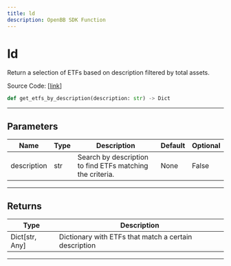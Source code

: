 ```yaml
---
title: ld
description: OpenBB SDK Function
---
```


# ld

Return a selection of ETFs based on description filtered by total assets.

Source Code: [[link](https://github.com/OpenBB-finance/OpenBBTerminal/tree/main/openbb_terminal/etf/financedatabase_model.py#L35)]

```python
def get_etfs_by_description(description: str) -> Dict
```
---
## Parameters

| Name | Type | Description | Default | Optional |
| ---- | ---- | ----------- | ------- | -------- |
| description | str | Search by description to find ETFs matching the criteria. | None | False |

---
## Returns

| Type | Description |
| ---- | ----------- |
| Dict[str, Any] | Dictionary with ETFs that match a certain description |

---
